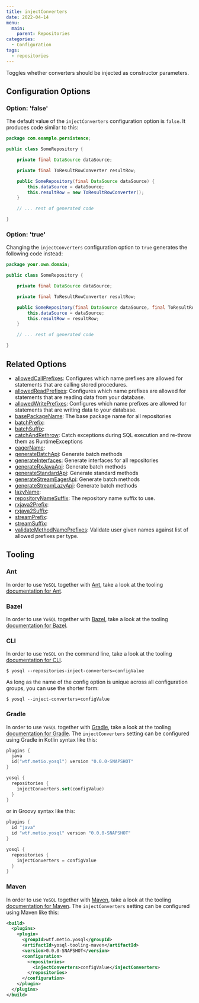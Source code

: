```yaml
---
title: injectConverters
date: 2022-04-14
menu:
  main:
    parent: Repositories
categories:
  - Configuration
tags:
  - repositories
---
```


Toggles whether converters should be injected as constructor parameters.

## Configuration Options

### Option: 'false'

The default value of the `injectConverters` configuration option is `false`. It produces code similar to this:

```java
package com.example.persistence;

public class SomeRepository {

    private final DataSource dataSource;

    private final ToResultRowConverter resultRow;

    public SomeRepository(final DataSource dataSource) {
        this.dataSource = dataSource;
        this.resultRow = new ToResultRowConverter();
    }

    // ... rest of generated code

}
```

### Option: 'true'

Changing the `injectConverters` configuration option to `true` generates the following code instead:

```java
package your.own.domain;

public class SomeRepository {

    private final DataSource dataSource;

    private final ToResultRowConverter resultRow;

    public SomeRepository(final DataSource dataSource, final ToResultRowConverter resultRow) {
        this.dataSource = dataSource;
        this.resultRow = resultRow;
    }

    // ... rest of generated code

}

```

## Related Options

- [allowedCallPrefixes](../allowedcallprefixes/): Configures which name prefixes are allowed for statements that are calling stored procedures.
- [allowedReadPrefixes](../allowedreadprefixes/): Configures which name prefixes are allowed for statements that are reading data from your database.
- [allowedWritePrefixes](../allowedwriteprefixes/): Configures which name prefixes are allowed for statements that are writing data to your database.
- [basePackageName](../basepackagename/): The base package name for all repositories
- [batchPrefix](../batchprefix/): 
- [batchSuffix](../batchsuffix/): 
- [catchAndRethrow](../catchandrethrow/): Catch exceptions during SQL execution and re-throw them as RuntimeExceptions
- [eagerName](../eagername/): 
- [generateBatchApi](../generatebatchapi/): Generate batch methods
- [generateInterfaces](../generateinterfaces/): Generate interfaces for all repositories
- [generateRxJavaApi](../generaterxjavaapi/): Generate batch methods
- [generateStandardApi](../generatestandardapi/): Generate standard methods
- [generateStreamEagerApi](../generatestreameagerapi/): Generate batch methods
- [generateStreamLazyApi](../generatestreamlazyapi/): Generate batch methods
- [lazyName](../lazyname/): 
- [repositoryNameSuffix](../repositorynamesuffix/): The repository name suffix to use.
- [rxjava2Prefix](../rxjava2prefix/): 
- [rxjava2Suffix](../rxjava2suffix/): 
- [streamPrefix](../streamprefix/): 
- [streamSuffix](../streamsuffix/): 
- [validateMethodNamePrefixes](../validatemethodnameprefixes/): Validate user given names against list of allowed prefixes per type.

## Tooling

### Ant

In order to use `YoSQL` together with [Ant](https://ant.apache.org/), take a look at the tooling [documentation for Ant](/tooling/ant/).

### Bazel

In order to use `YoSQL` together with [Bazel](https://bazel.build/), take a look at the tooling [documentation for Bazel](/tooling/bazel/).

### CLI

In order to use `YoSQL` on the command line, take a look at the tooling [documentation for CLI](/tooling/cli/).

```console
$ yosql --repositories-inject-converters=configValue
```

As long as the name of the config option is unique across all configuration groups, you can use the shorter form:

```console
$ yosql --inject-converters=configValue
```

### Gradle

In order to use `YoSQL` together with [Gradle](https://gradle.org/), take a look at the tooling [documentation for Gradle](/tooling/gradle/). The `injectConverters` setting can be configured using Gradle in Kotlin syntax like this:

```kotlin
plugins {
  java
  id("wtf.metio.yosql") version "0.0.0-SNAPSHOT"
}

yosql {
  repositories {
    injectConverters.set(configValue)
  }
}
```

or in Groovy syntax like this:

```groovy
plugins {
  id "java"
  id "wtf.metio.yosql" version "0.0.0-SNAPSHOT"
}

yosql {
  repositories {
    injectConverters = configValue
  }
}
```

### Maven

In order to use `YoSQL` together with [Maven](https://maven.apache.org/), take a look at the tooling [documentation for Maven](/tooling/maven/). The `injectConverters` setting can be configured using Maven like this:

```xml
<build>
  <plugins>
    <plugin>
      <groupId>wtf.metio.yosql</groupId>
      <artifactId>yosql-tooling-maven</artifactId>
      <version>0.0.0-SNAPSHOT</version>
      <configuration>
        <repositories>
          <injectConverters>configValue</injectConverters>
        </repositories>
      </configuration>
    </plugin>
  </plugins>
</build>
```
